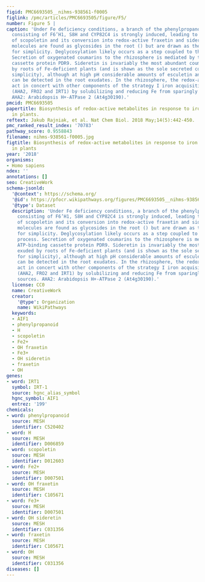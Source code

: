 ```yaml
---
figid: PMC6693505__nihms-938561-f0005
figlink: /pmc/articles/PMC6693505/figure/F5/
number: Figure 5 |
caption: 'Under Fe deficiency conditions, a branch of the phenylpropanoid pathway
  consisting of F6’H1, S8H and CYP82C4 is strongly induced, leading to the synthesis
  of scopoletin and its conversion into redox-active fraxetin and sideretin. These
  molecules are found as glycosides in the root () but are drawn as the aglycones
  for simplicity. Deglycosylation likely occurs as a step coupled to the export process.
  Secretion of oxygenated coumarins to the rhizosphere is mediated by the ATP-binding
  cassette protein PDR9. Sideretin is invariably the most abundant coumarin exuded
  by roots of Fe-deficient plants (and is shown as the sole secreted coumarin for
  simplicity), although at high pH considerable amounts of esculetin and fraxetin
  can be detected in the root exudates. In the rhizosphere, the redox-active coumarins
  act in concert with other components of the strategy I iron acquisition machinery
  (AHA2, FRO2 and IRT1) by solubilizing and reducing Fe from sparingly available sources.
  AHA2: Arabidopsis H+-ATPase 2 (At4g30190).'
pmcid: PMC6693505
papertitle: Biosynthesis of redox-active metabolites in response to iron deficiency
  in plants.
reftext: Jakub Rajniak, et al. Nat Chem Biol. 2018 May;14(5):442-450.
pmc_ranked_result_index: '70783'
pathway_score: 0.9558843
filename: nihms-938561-f0005.jpg
figtitle: Biosynthesis of redox-active metabolites in response to iron deficiency
  in plants
year: '2018'
organisms:
- Homo sapiens
ndex: ''
annotations: []
seo: CreativeWork
schema-jsonld:
  '@context': https://schema.org/
  '@id': https://pfocr.wikipathways.org/figures/PMC6693505__nihms-938561-f0005.html
  '@type': Dataset
  description: 'Under Fe deficiency conditions, a branch of the phenylpropanoid pathway
    consisting of F6’H1, S8H and CYP82C4 is strongly induced, leading to the synthesis
    of scopoletin and its conversion into redox-active fraxetin and sideretin. These
    molecules are found as glycosides in the root () but are drawn as the aglycones
    for simplicity. Deglycosylation likely occurs as a step coupled to the export
    process. Secretion of oxygenated coumarins to the rhizosphere is mediated by the
    ATP-binding cassette protein PDR9. Sideretin is invariably the most abundant coumarin
    exuded by roots of Fe-deficient plants (and is shown as the sole secreted coumarin
    for simplicity), although at high pH considerable amounts of esculetin and fraxetin
    can be detected in the root exudates. In the rhizosphere, the redox-active coumarins
    act in concert with other components of the strategy I iron acquisition machinery
    (AHA2, FRO2 and IRT1) by solubilizing and reducing Fe from sparingly available
    sources. AHA2: Arabidopsis H+-ATPase 2 (At4g30190).'
  license: CC0
  name: CreativeWork
  creator:
    '@type': Organization
    name: WikiPathways
  keywords:
  - AIF1
  - phenylpropanoid
  - H
  - scopoletin
  - Fe2+
  - OH fraxetin
  - Fe3+
  - OH sideretin
  - fraxetin
  - OH
genes:
- word: IRT1
  symbol: IRT-1
  source: hgnc_alias_symbol
  hgnc_symbol: AIF1
  entrez: '199'
chemicals:
- word: phenylpropanoid
  source: MESH
  identifier: C520402
- word: H
  source: MESH
  identifier: D006859
- word: scopoletin
  source: MESH
  identifier: D012603
- word: Fe2+
  source: MESH
  identifier: D007501
- word: OH fraxetin
  source: MESH
  identifier: C105671
- word: Fe3+
  source: MESH
  identifier: D007501
- word: OH sideretin
  source: MESH
  identifier: C031356
- word: fraxetin
  source: MESH
  identifier: C105671
- word: OH
  source: MESH
  identifier: C031356
diseases: []
---
```

